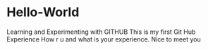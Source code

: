 # Hello-World
Learning and Experimenting with GITHUB
This is my first Git Hub Experience
How r u and what is your experience.
Nice to meet you
